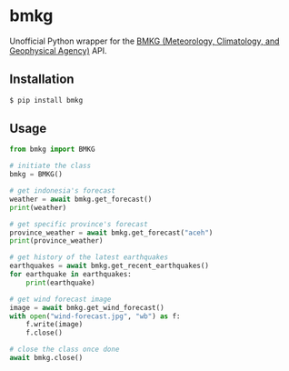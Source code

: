 # bmkg
Unofficial Python wrapper for the [BMKG (Meteorology, Climatology, and Geophysical Agency)](https://www.bmkg.go.id/) API.<br>

## Installation
```bash
$ pip install bmkg
```

## Usage
```py
from bmkg import BMKG

# initiate the class
bmkg = BMKG()

# get indonesia's forecast
weather = await bmkg.get_forecast()
print(weather)

# get specific province's forecast
province_weather = await bmkg.get_forecast("aceh")
print(province_weather)

# get history of the latest earthquakes
earthquakes = await bmkg.get_recent_earthquakes()
for earthquake in earthquakes:
    print(earthquake)

# get wind forecast image
image = await bmkg.get_wind_forecast()
with open("wind-forecast.jpg", "wb") as f:
    f.write(image)
    f.close()

# close the class once done
await bmkg.close()
```